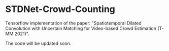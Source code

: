 # STDNet-Crowd-Counting

Tensorflow implementation of the paper: "Spatiotemporal Dilated Convolution with Uncertain Matching for Video-based Crowd Estimation (T-MM 2021)".

The code will be updated soon.
